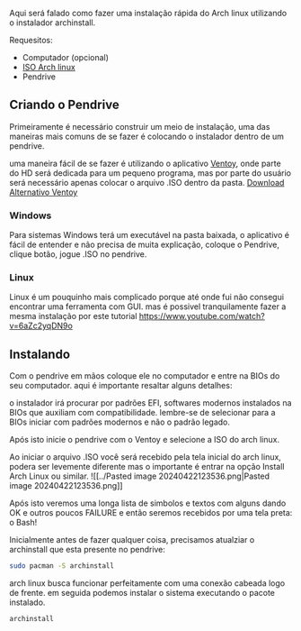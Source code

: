 
Aqui será falado como fazer uma instalação rápida do Arch linux utilizando o instalador archinstall.

Requesitos:
- Computador (opcional)
- [ISO Arch linux](https://archlinux.org/download/)
- Pendrive

## Criando o Pendrive

Primeiramente é necessário construir um meio de instalação, uma das maneiras mais comuns de se fazer é colocando o instalador dentro de um pendrive.

uma maneira fácil de se fazer é utilizando o aplicativo [Ventoy](https://www.ventoy.net/en/download.html), onde parte do HD será dedicada para um pequeno programa, mas por parte do usuário será necessário apenas colocar o arquivo .ISO dentro da pasta.
[Download Alternativo Ventoy](https://sourceforge.net/projects/ventoy/files/)

### Windows
Para sistemas Windows terá um executável na pasta baixada, o aplicativo é fácil de entender e não precisa de muita explicação, coloque o Pendrive, clique botão, jogue .ISO no pendrive.
### Linux

Linux é um pouquinho mais complicado porque até onde fui não consegui encontrar uma ferramenta com GUI. mas é possivel tranquilamente fazer a mesma instalação por este tutorial
https://www.youtube.com/watch?v=6aZc2yqDN9o


## Instalando

Com o pendrive em mãos coloque ele no computador e entre na BIOs do seu computador. aqui é importante resaltar alguns detalhes:

o instalador irá procurar por padrões EFI, softwares modernos instalados na BIOs que auxiliam com compatibilidade. lembre-se de selecionar para a BIOs iniciar com padrões modernos e não o padrão legado.

Após isto inicie o pendrive com o Ventoy e selecione a ISO do arch linux.

Ao iniciar o arquivo .ISO você será recebido pela tela inicial do arch linux, podera ser levemente diferente mas o importante é entrar na opção Install Arch Linux ou similar.
![[../Pasted image 20240422123536.png|Pasted image 20240422123536.png]]

Após isto veremos uma longa lista de simbolos e textos com alguns dando OK e outros poucos FAILURE e então seremos recebidos por uma tela preta: o Bash!

Inicialmente antes de fazer qualquer coisa, precisamos atualziar o archinstall que esta presente no pendrive: 
```sh
sudo pacman -S archinstall
```
arch linux busca funcionar perfeitamente com uma conexão cabeada logo de frente.
em seguida podemos instalar o sistema executando o pacote instalado.
```sh
archinstall
```


